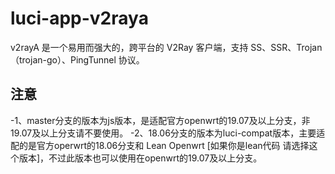 # luci-app-v2raya
v2rayA 是一个易用而强大的，跨平台的 V2Ray 客户端，支持 SS、SSR、Trojan（trojan-go）、PingTunnel 协议。

## 注意
-1、master分支的版本为js版本，是适配官方openwrt的19.07及以上分支，非19.07及以上分支请不要使用。
-2、18.06分支的版本为luci-compat版本，主要适配的是官方operwrt的18.06分支和 Lean Openwrt [如果你是lean代码 请选择这个版本]，不过此版本也可以使用在openwrt的19.07及以上分支。
